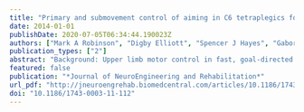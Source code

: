 ```yaml
---
title: "Primary and submovement control of aiming in C6 tetraplegics following posterior deltoid transfer"
date: 2014-01-01
publishDate: 2020-07-05T06:34:44.190023Z
authors: ["Mark A Robinson", "Digby Elliott", "Spencer J Hayes", "Gabor J Barton", "Simon J Bennett"]
publication_types: ["2"]
abstract: "Background: Upper limb motor control in fast, goal-directed aiming is altered in tetraplegics following posterior-deltoid musculotendinous transfer. Specifically, movements have similar end-point accuracy but longer duration and lower peak velocity than those of age-matched, neurotypical controls. Here, we examine in detail the interplay between primary movement and submovement phases in five C6 tetraplegic and five control participants. Methods: Aiming movements were performed in two directions (20 cm away or toward), with or without vision. Trials that contained a submovement phase (i.e., discontinuity in velocity, acceleration or jerk) were identified. Discrete kinematic variables were then extracted on the primary and submovements phases. Results: The presence of submovements did not differ between the tetraplegic (68%) and control (57%) groups, and almost all submovements resulted from acceleration and jerk discontinuities. Tetraplegics tended to make a smaller amplitude primary movement, which had lower peak velocity and greater spatial variability at peak velocity. This was followed by a larger amplitude and longer duration secondary submovement. Peak velocity of primary movement was not related to submovement incidence. Together, the primary and submovement phases of both groups were equally effective in reducing end-point error. Conclusions: C6 tetraplegic participants exhibit some subtle differences in measures of motor behaviour compared to control participants, but importantly feedforward and feedback processes work effectively in combination to achieve accurate goal-directed aiming."
featured: false
publication: "*Journal of NeuroEngineering and Rehabilitation*"
url_pdf: "http://jneuroengrehab.biomedcentral.com/articles/10.1186/1743-0003-11-112"
doi: "10.1186/1743-0003-11-112"
---
```



